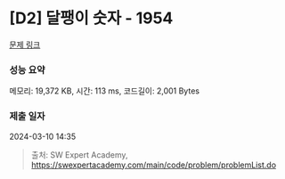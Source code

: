 # [D2] 달팽이 숫자 - 1954 

[문제 링크](https://swexpertacademy.com/main/code/problem/problemDetail.do?contestProbId=AV5PobmqAPoDFAUq) 

### 성능 요약

메모리: 19,372 KB, 시간: 113 ms, 코드길이: 2,001 Bytes

### 제출 일자

2024-03-10 14:35



> 출처: SW Expert Academy, https://swexpertacademy.com/main/code/problem/problemList.do